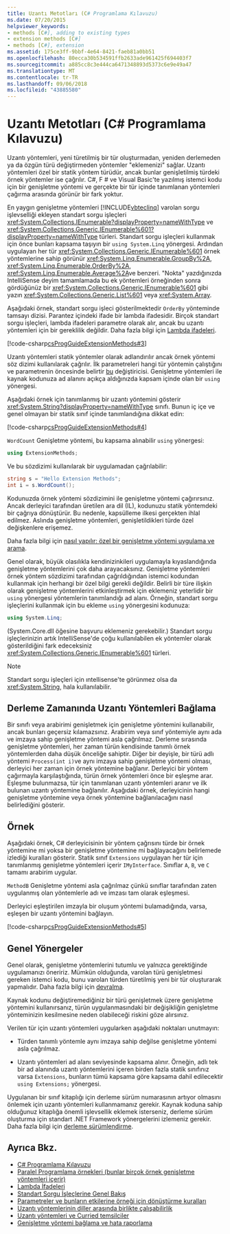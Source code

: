 ```yaml
---
title: Uzantı Metotları (C# Programlama Kılavuzu)
ms.date: 07/20/2015
helpviewer_keywords:
- methods [C#], adding to existing types
- extension methods [C#]
- methods [C#], extension
ms.assetid: 175ce3ff-9bbf-4e64-8421-faeb81a0bb51
ms.openlocfilehash: 80ecca30b534591ffb2633ade961425f694403f7
ms.sourcegitcommit: a885cc8c3e444ca6471348893d5373c6e9e49a47
ms.translationtype: MT
ms.contentlocale: tr-TR
ms.lasthandoff: 09/06/2018
ms.locfileid: "43885580"
---
```

# <a name="extension-methods-c-programming-guide"></a>Uzantı Metotları (C# Programlama Kılavuzu)
Uzantı yöntemleri, yeni türetilmiş bir tür oluşturmadan, yeniden derlemeden ya da özgün türü değiştirmeden yöntemler "eklemenizi" sağlar. Uzantı yöntemleri özel bir statik yöntem türüdür, ancak bunlar genişletilmiş türdeki örnek yöntemler ise çağrılır. C#, F # ve Visual Basic'te yazılmış istemci kodu için bir genişletme yöntemi ve gerçekte bir tür içinde tanımlanan yöntemleri çağırma arasında görünür bir fark yoktur.  
  
 En yaygın genişletme yöntemleri [!INCLUDE[vbteclinq](~/includes/vbteclinq-md.md)] varolan sorgu işlevselliği ekleyen standart sorgu işleçleri <xref:System.Collections.IEnumerable?displayProperty=nameWithType> ve <xref:System.Collections.Generic.IEnumerable%601?displayProperty=nameWithType> türleri. Standart sorgu işleçleri kullanmak için önce bunları kapsama taşıyın bir `using System.Linq` yönergesi. Ardından uygulayan her tür <xref:System.Collections.Generic.IEnumerable%601> örnek yöntemlerine sahip görünür <xref:System.Linq.Enumerable.GroupBy%2A>, <xref:System.Linq.Enumerable.OrderBy%2A>, <xref:System.Linq.Enumerable.Average%2A>ve benzeri. "Nokta" yazdığınızda IntelliSense deyim tamamlamada bu ek yöntemleri örneğinden sonra gördüğünüz bir <xref:System.Collections.Generic.IEnumerable%601> gibi yazın <xref:System.Collections.Generic.List%601> veya <xref:System.Array>.  
  
 Aşağıdaki örnek, standart sorgu işleci gösterilmektedir `OrderBy` yönteminde tamsayı dizisi. Parantez içindeki ifade bir lambda ifadesidir. Birçok standart sorgu işleçleri, lambda ifadeleri parametre olarak alır, ancak bu uzantı yöntemleri için bir gereklilik değildir. Daha fazla bilgi için [Lambda ifadeleri](../../../csharp/programming-guide/statements-expressions-operators/lambda-expressions.md).  
  
 [!code-csharp[csProgGuideExtensionMethods#3](../../../csharp/programming-guide/classes-and-structs/codesnippet/CSharp/extension-methods_1.cs)]  
  
 Uzantı yöntemleri statik yöntemler olarak adlandırılır ancak örnek yöntemi söz dizimi kullanılarak çağrılır. İlk parametreleri hangi tür yöntemin çalıştığını ve parametrenin öncesinde belirtir [bu](../../../csharp/language-reference/keywords/this.md) değiştiricisi. Genişletme yöntemleri ile kaynak kodunuza ad alanını açıkça aldığınızda kapsam içinde olan bir `using` yönergesi.  
  
 Aşağıdaki örnek için tanımlanmış bir uzantı yöntemini gösterir <xref:System.String?displayProperty=nameWithType> sınıfı. Bunun iç içe ve genel olmayan bir statik sınıf içinde tanımlandığına dikkat edin:  
  
 [!code-csharp[csProgGuideExtensionMethods#4](../../../csharp/programming-guide/classes-and-structs/codesnippet/CSharp/extension-methods_2.cs)]  
  
 `WordCount` Genişletme yöntemi, bu kapsama alınabilir `using` yönergesi:  
  
```csharp  
using ExtensionMethods;  
```  
  
 Ve bu sözdizimi kullanılarak bir uygulamadan çağrılabilir:  
  
```csharp  
string s = "Hello Extension Methods";  
int i = s.WordCount();  
```  
  
 Kodunuzda örnek yöntemi sözdizimini ile genişletme yöntemi çağırırsınız. Ancak derleyici tarafından üretilen ara dil (IL), kodunuzu statik yöntemdeki bir çağrıya dönüştürür. Bu nedenle, kapsülleme ilkesi gerçekten ihlal edilmez. Aslında genişletme yöntemleri, genişletildikleri türde özel değişkenlere erişemez.  
  
 Daha fazla bilgi için [nasıl yapılır: özel bir genişletme yöntemi uygulama ve arama](../../../csharp/programming-guide/classes-and-structs/how-to-implement-and-call-a-custom-extension-method.md).  
  
 Genel olarak, büyük olasılıkla kendinizinkileri uygulamayla kıyaslandığında genişletme yöntemlerini çok daha arayacaksınız. Genişletme yöntemleri örnek yöntem sözdizimi tarafından çağrıldığından istemci kodundan kullanmak için herhangi bir özel bilgi gerekli değildir. Belirli bir türe ilişkin olarak genişletme yöntemlerini etkinleştirmek için eklemeniz yeterlidir bir `using` yönergesi yöntemlerin tanımlandığı ad alanı. Örneğin, standart sorgu işleçlerini kullanmak için bu ekleme `using` yönergesini kodunuza:  
  
```csharp  
using System.Linq;  
```  
  
 (System.Core.dll öğesine başvuru eklemeniz gerekebilir.) Standart sorgu işleçlerinizin artık IntelliSense'de çoğu kullanılabilen ek yöntemler olarak gösterildiğini fark edeceksiniz <xref:System.Collections.Generic.IEnumerable%601> türleri.  
  
> [!NOTE]
>  Standart sorgu işleçleri için ıntellisense'te görünmez olsa da <xref:System.String>, hala kullanılabilir.  
  
## <a name="binding-extension-methods-at-compile-time"></a>Derleme Zamanında Uzantı Yöntemleri Bağlama  
 Bir sınıfı veya arabirimi genişletmek için genişletme yöntemini kullanabilir, ancak bunları geçersiz kılamazsınız. Arabirim veya sınıf yöntemiyle aynı ada ve imzaya sahip genişletme yöntemi asla çağrılmaz. Derleme sırasında genişletme yöntemleri, her zaman türün kendisinde tanımlı örnek yöntemlerden daha düşük önceliğe sahiptir. Diğer bir deyişle, bir türü adlı yöntemi `Process(int i)`ve aynı imzaya sahip genişletme yöntemi olması, derleyici her zaman için örnek yöntemine bağlanır. Derleyici bir yöntem çağırmayla karşılaştığında, türün örnek yöntemleri önce bir eşleşme arar. Eşleşme bulunmazsa, tür için tanımlanan uzantı yöntemleri aranır ve ilk bulunan uzantı yöntemine bağlanılır. Aşağıdaki örnek, derleyicinin hangi genişletme yöntemine veya örnek yöntemine bağlanılacağını nasıl belirlediğini gösterir.  
  
## <a name="example"></a>Örnek  
 Aşağıdaki örnek, C# derleyicisinin bir yöntem çağrısını türde bir örnek yöntemine mi yoksa bir genişletme yöntemine mi bağlayacağını belirlemede izlediği kuralları gösterir. Statik sınıf `Extensions` uygulayan her tür için tanımlanmış genişletme yöntemleri içerir `IMyInterface`. Sınıflar `A`, `B`, ve `C` tamamı arabirim uygular.  
  
 `MethodB` Genişletme yöntemi asla çağrılmaz çünkü sınıflar tarafından zaten uygulanmış olan yöntemlerle adı ve imzası tam olarak eşleşmesi.  
  
 Derleyici eşleştirilen imzayla bir oluşum yöntemi bulamadığında, varsa, eşleşen bir uzantı yöntemini bağlayın.  
  
 [!code-csharp[csProgGuideExtensionMethods#5](../../../csharp/programming-guide/classes-and-structs/codesnippet/CSharp/extension-methods_3.cs)]  
  
## <a name="general-guidelines"></a>Genel Yönergeler  
 Genel olarak, genişletme yöntemlerini tutumlu ve yalnızca gerektiğinde uygulamanızı öneririz. Mümkün olduğunda, varolan türü genişletmesi gereken istemci kodu, bunu varolan türden türetilmiş yeni bir tür oluşturarak yapmalıdır. Daha fazla bilgi için [devralma](../../../csharp/programming-guide/classes-and-structs/inheritance.md).  
  
 Kaynak kodunu değiştiremediğiniz bir türü genişletmek üzere genişletme yöntemini kullanırsanız, türün uygulanmasındaki bir değişikliğin genişletme yönteminizin kesilmesine neden olabileceği riskini göze alırsınız.  
  
 Verilen tür için uzantı yöntemleri uygularken aşağıdaki noktaları unutmayın:  
  
-   Türden tanımlı yöntemle aynı imzaya sahip değilse genişletme yöntemi asla çağrılmaz.  
  
-   Uzantı yöntemleri ad alanı seviyesinde kapsama alınır. Örneğin, adlı tek bir ad alanında uzantı yöntemlerini içeren birden fazla statik sınıfınız varsa `Extensions`, bunların tümü kapsama göre kapsama dahil edilecektir `using Extensions;` yönergesi.  
  
 Uygulanan bir sınıf kitaplığı için derleme sürüm numarasının artıyor olmasını önlemek için uzantı yöntemleri kullanmamanız gerekir. Kaynak koduna sahip olduğunuz kitaplığa önemli işlevsellik eklemek isterseniz, derleme sürüm oluşturma için standart .NET Framework yönergelerini izlemeniz gerekir. Daha fazla bilgi için [derleme sürümlendirme](../../../../docs/framework/app-domains/assembly-versioning.md).  
  
## <a name="see-also"></a>Ayrıca Bkz.

- [C# Programlama Kılavuzu](../../../csharp/programming-guide/index.md)  
- [Paralel Programlama örnekleri (bunlar birçok örnek genişletme yöntemleri içerir)](https://code.msdn.microsoft.com/Samples-for-Parallel-b4b76364)  
- [Lambda İfadeleri](../../../csharp/programming-guide/statements-expressions-operators/lambda-expressions.md)  
- [Standart Sorgu İşleçlerine Genel Bakış](../../../csharp/programming-guide/concepts/linq/standard-query-operators-overview.md)
- [Parametreler ve bunların etkilerine örneği için dönüştürme kuralları](https://blogs.msdn.microsoft.com/sreekarc/2007/10/11/conversion-rules-for-instance-parameters-and-their-impact)  
- [Uzantı yöntemlerinin diller arasında birlikte çalışabilirlik](https://blogs.msdn.microsoft.com/sreekarc/2007/10/11/extension-methods-interoperability-between-languages)  
- [Uzantı yöntemleri ve Curried temsilciler](https://blogs.msdn.microsoft.com/sreekarc/2007/05/01/extension-methods-and-curried-delegates)  
- [Genişletme yöntemi bağlama ve hata raporlama](https://blogs.msdn.microsoft.com/sreekarc/2007/04/26/extension-method-binding-and-error-reporting)
